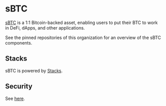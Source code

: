 # sBTC

[sBTC](https://docs.stacks.co/concepts/sbtc) is a 1:1 Bitcoin-backed asset, enabling users to put their BTC to work in DeFi, dApps, and other applications. 

See the pinned repositories of this organization for an overview of the sBTC components.

## Stacks

sBTC is powered by [Stacks](https://github.com/stacks-network).

## Security

See [here](https://github.com/stacks-sbtc/sbtc/blob/main/SECURITY.md).
